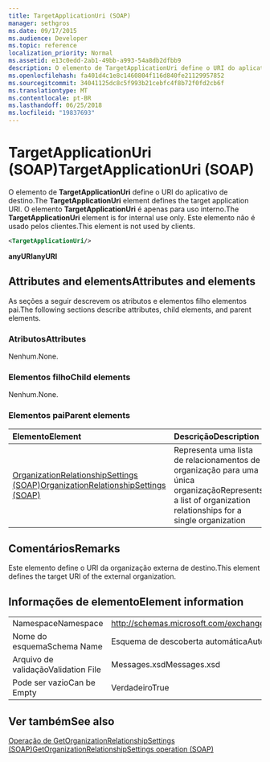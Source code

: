 ```yaml
---
title: TargetApplicationUri (SOAP)
manager: sethgros
ms.date: 09/17/2015
ms.audience: Developer
ms.topic: reference
localization_priority: Normal
ms.assetid: e13c0edd-2ab1-49bb-a993-54a8db2dfbb9
description: O elemento de TargetApplicationUri define o URI do aplicativo de destino. O elemento TargetApplicationUri é apenas para uso interno. Este elemento não é usado pelos clientes.
ms.openlocfilehash: fa401d4c1e8c1460804f116d840fe21129957852
ms.sourcegitcommit: 34041125dc8c5f993b21cebfc4f8b72f0fd2cb6f
ms.translationtype: MT
ms.contentlocale: pt-BR
ms.lasthandoff: 06/25/2018
ms.locfileid: "19837693"
---
```

# <a name="targetapplicationuri-soap"></a><span data-ttu-id="6aaa5-105">TargetApplicationUri (SOAP)</span><span class="sxs-lookup"><span data-stu-id="6aaa5-105">TargetApplicationUri (SOAP)</span></span>

<span data-ttu-id="6aaa5-106">O elemento de **TargetApplicationUri** define o URI do aplicativo de destino.</span><span class="sxs-lookup"><span data-stu-id="6aaa5-106">The **TargetApplicationUri** element defines the target application URI.</span></span> <span data-ttu-id="6aaa5-107">O elemento **TargetApplicationUri** é apenas para uso interno.</span><span class="sxs-lookup"><span data-stu-id="6aaa5-107">The **TargetApplicationUri** element is for internal use only.</span></span> <span data-ttu-id="6aaa5-108">Este elemento não é usado pelos clientes.</span><span class="sxs-lookup"><span data-stu-id="6aaa5-108">This element is not used by clients.</span></span> 
  
```XML
<TargetApplicationUri/>
```

 <span data-ttu-id="6aaa5-109">**anyURI**</span><span class="sxs-lookup"><span data-stu-id="6aaa5-109">**anyURI**</span></span>
## <a name="attributes-and-elements"></a><span data-ttu-id="6aaa5-110">Attributes and elements</span><span class="sxs-lookup"><span data-stu-id="6aaa5-110">Attributes and elements</span></span>

<span data-ttu-id="6aaa5-111">As seções a seguir descrevem os atributos e elementos filho elementos pai.</span><span class="sxs-lookup"><span data-stu-id="6aaa5-111">The following sections describe attributes, child elements, and parent elements.</span></span>
  
### <a name="attributes"></a><span data-ttu-id="6aaa5-112">Atributos</span><span class="sxs-lookup"><span data-stu-id="6aaa5-112">Attributes</span></span>

<span data-ttu-id="6aaa5-113">Nenhum.</span><span class="sxs-lookup"><span data-stu-id="6aaa5-113">None.</span></span>
  
### <a name="child-elements"></a><span data-ttu-id="6aaa5-114">Elementos filho</span><span class="sxs-lookup"><span data-stu-id="6aaa5-114">Child elements</span></span>

<span data-ttu-id="6aaa5-115">Nenhum.</span><span class="sxs-lookup"><span data-stu-id="6aaa5-115">None.</span></span>
  
### <a name="parent-elements"></a><span data-ttu-id="6aaa5-116">Elementos pai</span><span class="sxs-lookup"><span data-stu-id="6aaa5-116">Parent elements</span></span>

|<span data-ttu-id="6aaa5-117">**Elemento**</span><span class="sxs-lookup"><span data-stu-id="6aaa5-117">**Element**</span></span>|<span data-ttu-id="6aaa5-118">**Descrição**</span><span class="sxs-lookup"><span data-stu-id="6aaa5-118">**Description**</span></span>|
|:-----|:-----|
|[<span data-ttu-id="6aaa5-119">OrganizationRelationshipSettings (SOAP)</span><span class="sxs-lookup"><span data-stu-id="6aaa5-119">OrganizationRelationshipSettings (SOAP)</span></span>](organizationrelationshipsettings-soap.md) <br/> |<span data-ttu-id="6aaa5-120">Representa uma lista de relacionamentos de organização para uma única organização</span><span class="sxs-lookup"><span data-stu-id="6aaa5-120">Represents a list of organization relationships for a single organization</span></span>  <br/> |
   
## <a name="remarks"></a><span data-ttu-id="6aaa5-121">Comentários</span><span class="sxs-lookup"><span data-stu-id="6aaa5-121">Remarks</span></span>

<span data-ttu-id="6aaa5-122">Este elemento define o URI da organização externa de destino.</span><span class="sxs-lookup"><span data-stu-id="6aaa5-122">This element defines the target URI of the external organization.</span></span>
  
## <a name="element-information"></a><span data-ttu-id="6aaa5-123">Informações de elemento</span><span class="sxs-lookup"><span data-stu-id="6aaa5-123">Element information</span></span>

|||
|:-----|:-----|
|<span data-ttu-id="6aaa5-124">Namespace</span><span class="sxs-lookup"><span data-stu-id="6aaa5-124">Namespace</span></span>  <br/> |http://schemas.microsoft.com/exchange/2010/Autodiscover  <br/> |
|<span data-ttu-id="6aaa5-125">Nome do esquema</span><span class="sxs-lookup"><span data-stu-id="6aaa5-125">Schema Name</span></span>  <br/> |<span data-ttu-id="6aaa5-126">Esquema de descoberta automática</span><span class="sxs-lookup"><span data-stu-id="6aaa5-126">Autodiscover schema</span></span>  <br/> |
|<span data-ttu-id="6aaa5-127">Arquivo de validação</span><span class="sxs-lookup"><span data-stu-id="6aaa5-127">Validation File</span></span>  <br/> |<span data-ttu-id="6aaa5-128">Messages.xsd</span><span class="sxs-lookup"><span data-stu-id="6aaa5-128">Messages.xsd</span></span>  <br/> |
|<span data-ttu-id="6aaa5-129">Pode ser vazio</span><span class="sxs-lookup"><span data-stu-id="6aaa5-129">Can be Empty</span></span>  <br/> |<span data-ttu-id="6aaa5-130">Verdadeiro</span><span class="sxs-lookup"><span data-stu-id="6aaa5-130">True</span></span>  <br/> |
   
## <a name="see-also"></a><span data-ttu-id="6aaa5-131">Ver também</span><span class="sxs-lookup"><span data-stu-id="6aaa5-131">See also</span></span>



[<span data-ttu-id="6aaa5-132">Operação de GetOrganizationRelationshipSettings (SOAP)</span><span class="sxs-lookup"><span data-stu-id="6aaa5-132">GetOrganizationRelationshipSettings operation (SOAP)</span></span>](getorganizationrelationshipsettings-operation-soap.md)

